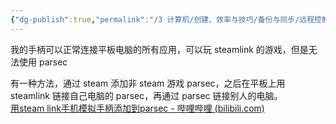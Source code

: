 ```yaml
---
{"dg-publish":true,"permalink":"/3 计算机/创建、效率与技巧/备份与同步/远程控制/parsec/手柄链接平板电脑parsec/","title":"手柄链接平板电脑parsec"}
---
```



我的手柄可以正常连接平板电脑的所有应用，可以玩 steamlink 的游戏，但是无法使用 parsec

有一种方法，通过 steam 添加非 steam 游戏 parsec，之后在平板上用 steamlink 链接自己电脑的 parsec，再通过 parsec 链接别人的电脑。  
[用steam link手机模拟手柄添加到parsec - 哔哩哔哩 (bilibili.com)](https://www.bilibili.com/read/cv11950902)